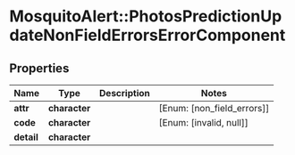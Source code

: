 # MosquitoAlert::PhotosPredictionUpdateNonFieldErrorsErrorComponent


## Properties
Name | Type | Description | Notes
------------ | ------------- | ------------- | -------------
**attr** | **character** |  | [Enum: [non_field_errors]] 
**code** | **character** |  | [Enum: [invalid, null]] 
**detail** | **character** |  | 


